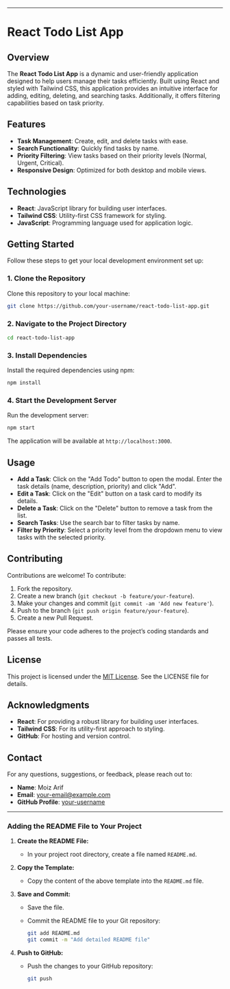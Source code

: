 
---

# React Todo List App

## Overview

The **React Todo List App** is a dynamic and user-friendly application designed to help users manage their tasks efficiently. Built using React and styled with Tailwind CSS, this application provides an intuitive interface for adding, editing, deleting, and searching tasks. Additionally, it offers filtering capabilities based on task priority.

## Features

- **Task Management**: Create, edit, and delete tasks with ease.
- **Search Functionality**: Quickly find tasks by name.
- **Priority Filtering**: View tasks based on their priority levels (Normal, Urgent, Critical).
- **Responsive Design**: Optimized for both desktop and mobile views.

## Technologies

- **React**: JavaScript library for building user interfaces.
- **Tailwind CSS**: Utility-first CSS framework for styling.
- **JavaScript**: Programming language used for application logic.

## Getting Started

Follow these steps to get your local development environment set up:

### **1. Clone the Repository**

Clone this repository to your local machine:

```bash
git clone https://github.com/your-username/react-todo-list-app.git
```

### **2. Navigate to the Project Directory**

```bash
cd react-todo-list-app
```

### **3. Install Dependencies**

Install the required dependencies using npm:

```bash
npm install
```

### **4. Start the Development Server**

Run the development server:

```bash
npm start
```

The application will be available at `http://localhost:3000`.

## Usage

- **Add a Task**: Click on the "Add Todo" button to open the modal. Enter the task details (name, description, priority) and click "Add".
- **Edit a Task**: Click on the "Edit" button on a task card to modify its details.
- **Delete a Task**: Click on the "Delete" button to remove a task from the list.
- **Search Tasks**: Use the search bar to filter tasks by name.
- **Filter by Priority**: Select a priority level from the dropdown menu to view tasks with the selected priority.

## Contributing

Contributions are welcome! To contribute:

1. Fork the repository.
2. Create a new branch (`git checkout -b feature/your-feature`).
3. Make your changes and commit (`git commit -am 'Add new feature'`).
4. Push to the branch (`git push origin feature/your-feature`).
5. Create a new Pull Request.

Please ensure your code adheres to the project’s coding standards and passes all tests.

## License

This project is licensed under the [MIT License](LICENSE). See the LICENSE file for details.

## Acknowledgments

- **React**: For providing a robust library for building user interfaces.
- **Tailwind CSS**: For its utility-first approach to styling.
- **GitHub**: For hosting and version control.

## Contact

For any questions, suggestions, or feedback, please reach out to:

- **Name**: Moiz Arif
- **Email**: [your-email@example.com](mailto:your-email@example.com)
- **GitHub Profile**: [your-username](https://github.com/your-username)

---

### **Adding the README File to Your Project**

1. **Create the README File:**
   - In your project root directory, create a file named `README.md`.

2. **Copy the Template:**
   - Copy the content of the above template into the `README.md` file.

3. **Save and Commit:**
   - Save the file.
   - Commit the README file to your Git repository:

     ```bash
     git add README.md
     git commit -m "Add detailed README file"
     ```

4. **Push to GitHub:**
   - Push the changes to your GitHub repository:

     ```bash
     git push
     ```

